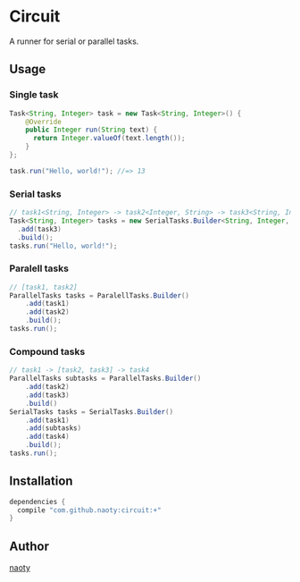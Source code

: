 # Circuit

A runner for serial or parallel tasks.

## Usage

### Single task

```java
Task<String, Integer> task = new Task<String, Integer>() {
    @Override
    public Integer run(String text) {
      return Integer.valueOf(text.length());
    }
};

task.run("Hello, world!"); //=> 13
```

### Serial tasks

```java
// task1<String, Integer> -> task2<Integer, String> -> task3<String, Integer>
Task<String, Integer> tasks = new SerialTasks.Builder<String, Integer, String>(task1, task2)
  .add(task3)
  .build();
tasks.run("Hello, world!");
```

### Paralell tasks

```java
// [task1, task2]
ParallelTasks tasks = ParalellTasks.Builder()
    .add(task1)
    .add(task2)
    .build();
tasks.run();
```

### Compound tasks

```java
// task1 -> [task2, task3] -> task4
ParallelTasks subtasks = ParallelTasks.Builder()
    .add(task2)
    .add(task3)
    .build()
SerialTasks tasks = SerialTasks.Builder()
    .add(task1)
    .add(subtasks)
    .add(task4)
    .build();
tasks.run();
```

## Installation

```groovy
dependencies {
  compile "com.github.naoty:circuit:+"
}
```

## Author

[naoty](https://github.com/naoty)
